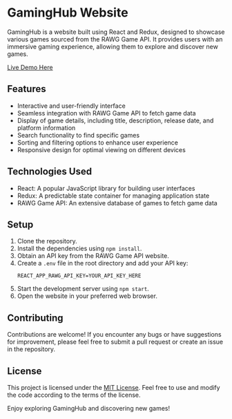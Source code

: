 # GamingHub Website

GamingHub is a website built using React and Redux, designed to showcase various games sourced from the RAWG Game API. It provides users with an immersive gaming experience, allowing them to explore and discover new games.

[Live Demo Here](https://gaminghubapp.netlify.app/)

## Features

- Interactive and user-friendly interface
- Seamless integration with RAWG Game API to fetch game data
- Display of game details, including title, description, release date, and platform information
- Search functionality to find specific games
- Sorting and filtering options to enhance user experience
- Responsive design for optimal viewing on different devices

## Technologies Used

- React: A popular JavaScript library for building user interfaces
- Redux: A predictable state container for managing application state
- RAWG Game API: An extensive database of games to fetch game data

## Setup

1. Clone the repository.
2. Install the dependencies using `npm install`.
3. Obtain an API key from the RAWG Game API website.
4. Create a `.env` file in the root directory and add your API key:
   ```
   REACT_APP_RAWG_API_KEY=YOUR_API_KEY_HERE
   ```
5. Start the development server using `npm start`.
6. Open the website in your preferred web browser.

## Contributing

Contributions are welcome! If you encounter any bugs or have suggestions for improvement, please feel free to submit a pull request or create an issue in the repository.

## License

This project is licensed under the [MIT License](https://opensource.org/licenses/MIT). Feel free to use and modify the code according to the terms of the license.

Enjoy exploring GamingHub and discovering new games!
